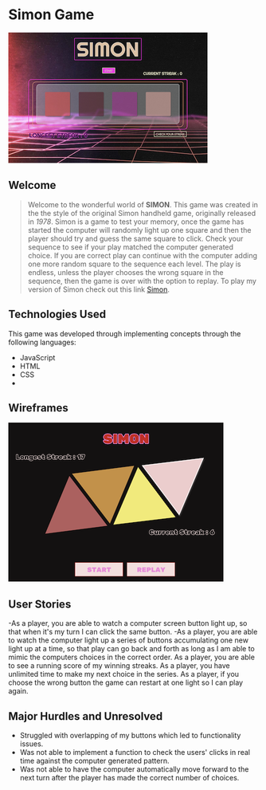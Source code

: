 # Simon Game
![gamescreen](simongame.png)
## Welcome
>Welcome to the wonderful world of **SIMON**. This game was created in the the style of the original Simon handheld game, originally released in *1978*.
Simon is a game to test your memory, once the game has started the computer will randomly light up one square and then the player should try and guess the same square to click. Check your sequence to see if your play matched the computer generated choice. If you are correct play can continue with the computer adding one more random square to the sequence each level. The play is endless, unless the player chooses the wrong square in the sequence, then the game is over with the option to replay. To play my version of Simon check out this link [Simon](https://imupallnighttogitsome.github.io/Project-1-GA/#).

## Technologies Used
This game was developed through implementing concepts through the following languages:
- JavaScript
- HTML
- CSS
- 
## Wireframes
![wireframe](wireframe.png)

## User Stories
-As a player,  you are able to watch a computer screen button light up, so that when it's my turn I can click the same button.
-As a player, you are able to watch the computer light up a series of buttons accumulating one new light up at a time, so that play can go back and forth as long as I am able to mimic the computers choices in the correct order.
As a player, you are able to see a running score of my winning streaks.
As a player, you have unlimited time to make my next choice in the series.
As a player, if you choose the wrong button the game can restart at one light so I can play again.
## Major Hurdles and Unresolved
- Struggled with overlapping of my buttons which led to functionality issues.
- Was not able to implement a function to check the users' clicks in real time against the computer generated pattern.
- Was not able to have the computer automatically move forward to the next turn after the player has made the correct number of choices.
